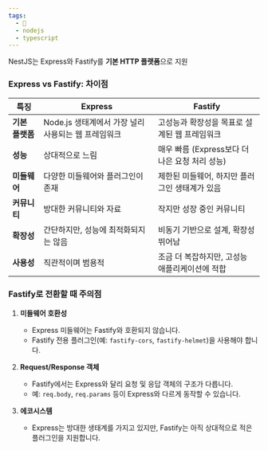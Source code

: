 ```yaml
---
tags:
  - 🌱
  - nodejs
  - typescript
---
```

NestJS는 Express와 Fastify를 **기본 HTTP 플랫폼**으로 지원

### **Express vs Fastify: 차이점**

| **특징**     | **Express**                      | **Fastify**                     |
| ---------- | -------------------------------- | ------------------------------- |
| **기본 플랫폼** | Node.js 생태계에서 가장 널리 사용되는 웹 프레임워크 | 고성능과 확장성을 목표로 설계된 웹 프레임워크       |
| **성능**     | 상대적으로 느림                         | 매우 빠름 (Express보다 더 나은 요청 처리 성능) |
| **미들웨어**   | 다양한 미들웨어와 플러그인이 존재               | 제한된 미들웨어, 하지만 플러그인 생태계가 있음      |
| **커뮤니티**   | 방대한 커뮤니티와 자료                     | 작지만 성장 중인 커뮤니티                  |
| **확장성**    | 간단하지만, 성능에 최적화되지는 않음             | 비동기 기반으로 설계, 확장성 뛰어남            |
| **사용성**    | 직관적이며 범용적                        | 조금 더 복잡하지만, 고성능 애플리케이션에 적합      |


### **Fastify로 전환할 때 주의점**

1. **미들웨어 호환성**
    - Express 미들웨어는 Fastify와 호환되지 않습니다.
    - Fastify 전용 플러그인(예: `fastify-cors`, `fastify-helmet`)을 사용해야 합니다.
2. **Request/Response 객체**
    
    - Fastify에서는 Express와 달리 요청 및 응답 객체의 구조가 다릅니다.
    - 예: `req.body`, `req.params` 등이 Express와 다르게 동작할 수 있습니다.
3. **에코시스템**
    
    - Express는 방대한 생태계를 가지고 있지만, Fastify는 아직 상대적으로 적은 플러그인을 지원합니다.